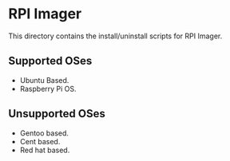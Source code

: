 # RPI Imager

This directory contains the install/uninstall scripts for RPI Imager.

## Supported OSes

- Ubuntu Based.
- Raspberry Pi OS.
	
## Unsupported OSes

- Gentoo based.
- Cent based.
- Red hat based.
